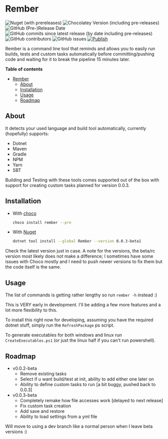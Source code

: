 # Rember

![Nuget (with prereleases)](https://img.shields.io/nuget/vpre/rember) ![Chocolatey Version (including pre-releases)](https://img.shields.io/chocolatey/v/rember?include_prereleases) ![GitHub (Pre-)Release Date](https://img.shields.io/github/release-date-pre/AntoniosBarotsis/rember) ![GitHub commits since latest release (by date including pre-releases)](https://img.shields.io/github/commits-since/AntoniosBarotsis/rember/latest?include_prereleases) ![GitHub contributors](https://img.shields.io/github/contributors/AntoniosBarotsis/rember) ![GitHub issues](https://img.shields.io/github/issues/AntoniosBarotsis/rember) [![Publish](https://github.com/AntoniosBarotsis/Rember/actions/workflows/publish.yml/badge.svg)](https://github.com/AntoniosBarotsis/Rember/actions/workflows/publish.yml)

Rember is a command line tool that reminds and allows you to easily run builds, tests and custom tasks automatically before
committing/pushing code and waiting for it to break the pipeline 15 minutes later. 

**Table of contents**
- [Rember](#rember)
  - [About](#about)
  - [Installation](#installation)
  - [Usage](#usage)
  - [Roadmap](#roadmap)

## About 
It detects your used language and build tool automatically, currently (hopefully) supports:

- Dotnet
- Maven
- Gradle
- NPM
- Yarn
- SBT

Building and Testing with these tools comes supported out of the box with support for creating
custom tasks planned for version 0.0.3.

## Installation

- With [choco](https://community.chocolatey.org/packages/Rember)
  ```sh
  choco install rember --pre
  ```

- With [Nuget](https://www.nuget.org/packages/Rember/)
  ```sh
  dotnet tool install --global Rember --version 0.0.3-beta1
  ```

Check the latest version just in case. A note for the versions, the beta/rc version most likely does not make a difference;
I sometimes have some issues with Choco mostly and I need to push newer versions to fix them but the code itself is the same.

## Usage

The list of commands is getting rather lengthy so run `rember -h` instead :)

This is VERY early in development. I'll be adding a few more features and a lot more flexibility
to this. 

To install this right now for developing, assuming you have the required dotnet stuff, simply run the `RefreshPackage` ps script.

To generate executables for both windows and linux run `CreateExecutables.ps1` (or just the
linux half if you can't run powershell).

## Roadmap

- v0.0.2-beta
  - Remove existing tasks
  - Select if u want build/test at init, ability to add either one later on
  - Ability to define custom tasks to run [a bit buggy, pushed back to  0.0.3]
- v0.0.3-beta
  - Completely remake how file accesses work [delayed to next release]
  - Fix custom task creation
  - Add save and restore
  - Ability to load settings from a yml file

Will move to using a dev branch like a normal person when I leave beta versions :)